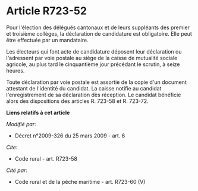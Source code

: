 # Article R723-52

Pour l'élection des délégués cantonaux et de leurs suppléants des premier et troisième collèges, la déclaration de
candidature est obligatoire. Elle peut être effectuée par un mandataire. 

Les électeurs qui font acte de candidature déposent leur déclaration ou l'adressent par voie postale au siège de la caisse de
mutualité sociale agricole, au plus tard le cinquantième jour précédant le scrutin, à seize heures. 

Toute déclaration par voie postale est assortie de la copie d'un document attestant de l'identité du candidat. La caisse
notifie au candidat l'enregistrement de sa déclaration dès réception. Le candidat bénéficie alors des dispositions des
articles R. 723-58 et R. 723-72.

**Liens relatifs à cet article**

_Modifié par_:

  - Décret n°2009-326 du 25 mars 2009 - art. 6

_Cite_:

  - Code rural - art. R723-58

_Cité par_:

  - Code rural et de la pêche maritime - art. R723-60 (V)
